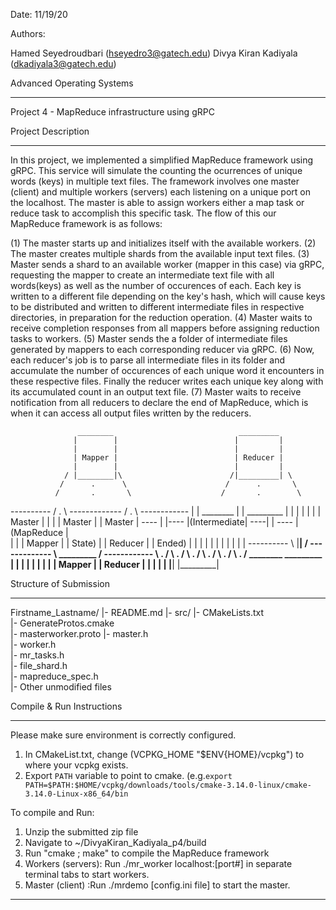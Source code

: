 
Date: 11/19/20

Authors:

Hamed Seyedroudbari (hseyedro3@gatech.edu)
Divya Kiran Kadiyala (dkadiyala3@gatech.edu)

Advanced Operating Systems
***********************************************************************************
Project 4 - MapReduce infrastructure using gRPC


Project Description
***********************************************************************************
In this project, we implemented a simplified MapReduce framework using gRPC. 
This service will simulate the counting the ocurrences of unique words (keys) 
in multiple text files. The framework involves one master (client) and multiple 
workers (servers) each listening on a unique port on the localhost. The master 
is able to assign workers either a map task or reduce task to accomplish this 
specific task. The flow of this our MapReduce framework is as follows:

(1) The master starts up and initializes itself with the available workers.
(2) The master creates multiple shards from the available input text files.
(3) Master sends a shard to an available worker (mapper in this case) via gRPC, 
    requesting the mapper to create an intermediate text file with all words(keys)
    as well as the number of occurences of each. Each key is written to a different 
    file depending on the key's hash, which will cause keys to be distributed and 
    written to different intermediate files in respective directories, in preparation 
    for the reduction operation.
(4) Master waits to receive completion responses from all mappers before assigning 
    reduction tasks to workers.
(5) Master sends the a folder of intermediate files generated by mappers to each 
    corresponding reducer via gRPC.
(6) Now, each reducer's job is to parse all intermediate files in its folder and
    accumulate the number of occurences of each unique word it encounters in 
    these respective files. Finally the reducer writes each unique key along with 
    its accumulated count in an output text file.
(7) Master waits to receive notification from all reducers to declare the end of 
    MapReduce, which is when it can access all output files written by the reducers.

                   ________                            _________                     
                  |        |                          |         | 
                  |        |                          |         | 
                  | Mapper |                          | Reducer |
                  |        |                          |         |
                / |________|\                        /|_________| \
               /      .      \                      /      .       \
              /       .       \                    /       .        \
 ----------  /        .        \   -------------  /        .         \  ------------
|          |       ________       |             |      _________       |            |
|          |      |        |      |   Master    |     |         |      |   Master   |
|  Master  | ---- |        |----  |(Intermediate| ----|         | ---- | (MapReduce |  
|          |      | Mapper |      |   State)    |     | Reducer |      |   Ended)   |
|          |      |        |      |             |     |         |      |            |
 ----------  \    |________|    /  ------------- \     _________     /  ------------
              \        .       /                  \        .        /
               \       .      /                    \       .       /
                \      .     /                      \      .      /
                   ________                            _________
                  |        |                          |         |
                  |        |                          |         |
                  | Mapper |                          | Reducer |
                  |        |                          |         |
                  |________|                          |_________|  
                      

Structure of Submission
****************************************************************************************
  Firstname_Lastname/
    |- README.md
    |- src/
      |- CMakeLists.txt       
      |- GenerateProtos.cmake               
      |- masterworker.proto 
      |- master.h                        
      |- worker.h                        
      |- mr_tasks.h                       
      |- file_shard.h               
      |- mapreduce_spec.h                 
      |- Other unmodified files


Compile & Run Instructions
*****************************************************************************************
Please make sure environment is correctly configured.

  1. In CMakeList.txt, change (VCPKG_HOME "$ENV{HOME}/vcpkg") to where your vcpkg exists.
  2. Export `PATH` variable to point to cmake.
     (e.g.`export PATH=$PATH:$HOME/vcpkg/downloads/tools/cmake-3.14.0-linux/cmake-3.14.0-Linux-x86_64/bin`

To compile and Run:

1. Unzip the submitted zip file
2. Navigate to ~/DivyaKiran_Kadiyala_p4/build
3. Run "cmake ; make" to compile the MapReduce framework
4. Workers (servers): Run ./mr_worker localhost:[port#] in separate terminal tabs to start workers.
5. Master  (client) :Run ./mrdemo [config.ini file] to start the master.

******************************************************************************************
